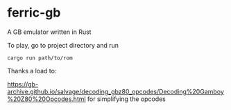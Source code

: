 # ferric-gb
A GB emulator written in Rust

To play, go to project directory and run 

```
cargo run path/to/rom
```


Thanks a load to:

https://gb-archive.github.io/salvage/decoding_gbz80_opcodes/Decoding%20Gamboy%20Z80%20Opcodes.html for simplifying the opcodes
